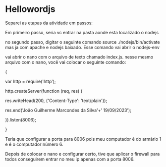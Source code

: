 # Hellowordjs

Separei as etapas da atividade em passos:

 Em primeiro passo, seria vc entrar na pasta aonde esta localizado o nodejs
 
 no segundo passo, digitar o seguinte comando source ./nodejs/bin/activate mas ja com apache e nodejs baixado. Esse comando vai abrir o nodejs-env
 
 vai abrir o nano com o arquivo de texto chamado index.js. nesse mesmo arquivo com o nano, você vai colocar o seguinte comando:

 {
 
 var http = require('http');

http.createServer(function (req, res) {

  res.writeHead(200, {'Content-Type': 'text/plain'});
  
  res.end('João Guilherme Marcondes da Silva'+' 19/09/2023');
  
}).listen(8006);

}

Teria que configurar a porta para 8006 pois meu computador é do armário 1 e é o computador número 6.

Depois de colocar o nano e configurar certo, tive que aplicar o firewall para todos conseguirem entrar no meu ip apenas com a porta 8006.
